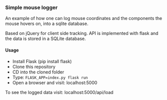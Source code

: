 ### Simple mouse logger

An example of how one can log mouse coordinates and the components the mouse hovers on, into a sqlite database.

Based on jQuery for client side tracking. API is implemented with flask and the data is stored in a SQLite database.

#### Usage

* Install Flask (pip install flask)
* Clone this repository
* CD into the cloned folder
* Type: `FLASK_APP=index.py flask run`
* Open a browser and visit: localhost:5000

To see the logged data visit: localhost:5000/api/load
